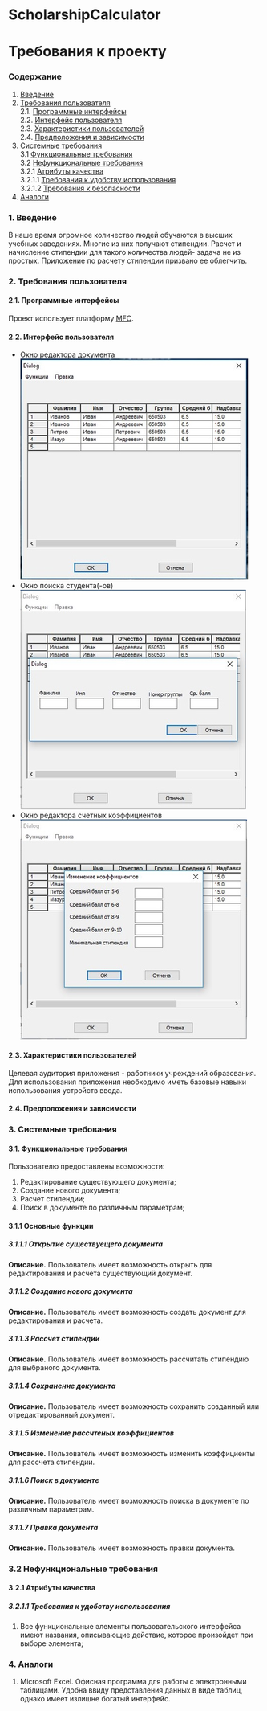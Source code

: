 # ScholarshipCalculator
# Требования к проекту
### Содержание
1. [Введение](#1)
2. [Требования пользователя](#2) <br>
  2.1. [Программные интерфейсы](#2.1) <br>
  2.2. [Интерфейс пользователя](#2.2) <br>
  2.3. [Характеристики пользователей](#2.3) <br>
  2.4. [Предположения и зависимости](#2.4) <br>
3. [Системные требования](#3) <br>
  3.1 [Функциональные требования](#3.1) <br>
  3.2 [Нефункциональные требования](#3.2) <br>
    3.2.1 [Атрибуты качества](#3.2.1) <br>
      3.2.1.1 [Требования к удобству использования](#3.2.1.1) <br>
      3.2.1.2 [Требования к безопасности](#3.2.1.2) <br>
 4. [Аналоги](#4) <br>
  
### 1. Введение <a name="1"></a>
В наше время огромное количество людей обучаются в высших учебных заведениях. Многие из них получают стипендии. Расчет и начисление стипендии для такого количества людей- задача не из простых. Приложение по расчету стипендии призвано ее облегчить.

### 2. Требования пользователя <a name="2"></a>
#### 2.1. Программные интерфейсы <a name="2.1"></a>
Проект использует платформу [MFC](https://msdn.microsoft.com/en-us/library/bk77x1wx.aspx).
#### 2.2. Интерфейс пользователя <a name="2.2"></a>
- Окно редактора документа  
  ![Окно редактора документа](https://github.com/IvanMazur650503/ScholarshipCalculator/blob/master/Images/%D0%9E%D0%BA%D0%BD%D0%BE%20%D1%80%D0%B5%D0%B4%D0%B0%D0%BA%D1%82%D0%BE%D1%80%D0%B0%20%D0%B4%D0%BE%D0%BA%D1%83%D0%BC%D0%B5%D0%BD%D1%82%D0%B0.jpg)
- Окно поиска студента(-ов)  
  ![Окно поиска студента(-ов)](https://github.com/IvanMazur650503/ScholarshipCalculator/blob/master/Images/%D0%9E%D0%BA%D0%BD%D0%BE%20%D0%BF%D0%BE%D0%B8%D1%81%D0%BA%D0%B0%20%D1%81%D1%82%D1%83%D0%B4%D0%B5%D0%BD%D1%82%D0%B0(%D0%BE%D0%B2).jpg)
- Окно редактора счетных коэффициентов  
  ![Окно редактора счетных коэффициентов](https://github.com/IvanMazur650503/ScholarshipCalculator/blob/master/Images/%D0%9E%D0%BA%D0%BD%D0%BE%20%D1%80%D0%B5%D0%B4%D0%B0%D0%BA%D1%82%D0%BE%D1%80%D0%B0%20%D1%81%D1%87%D0%B5%D1%82%D0%BD%D1%8B%D1%85%20%D0%BA%D0%BE%D1%8D%D1%84%D1%84%D0%B8%D1%86%D0%B8%D0%B5%D0%BD%D1%82%D0%BE%D0%B2.jpg)
#### 2.3. Характеристики пользователей <a name = "2.3"></a>
Целевая аудитория приложения - работники учреждений образования. Для использования приложения необходимо иметь базовые навыки использования устройств ввода.
#### 2.4. Предположения и зависимости <a name = "2.4"></a>
 ### 3. Системные требования <a name="3"></a>
#### 3.1. Функциональные требования <a name="3.1"></a>
Пользователю предоставлены возможности:
  1. Редактирование существующего документа;
  2. Создание нового документа;
  3. Расчет стипендии;
  4. Поиск в документе по различным параметрам;
  
 #### 3.1.1 Основные функции <a name="3.1.1"></a>
 ##### 3.1.1.1 Открытие существуещего документа <a name="3.1.1.1"></a>
**Описание.** Пользователь имеет возможность открыть для редактирования и расчета существующий документ.

 ##### 3.1.1.2 Создание нового документа <a name="3.1.1.2"></a>
**Описание.** Пользователь имеет возможность создать документ для редактирования и расчета.

##### 3.1.1.3 Рассчет стипендии <a name="3.1.1.2"></a>
**Описание.** Пользователь имеет возможность рассчитать стипендию для выбраного документа.

##### 3.1.1.4 Сохранение документа <a name="3.1.1.2"></a>
**Описание.** Пользователь имеет возможность сохранить созданный или отредактированный документ.

##### 3.1.1.5 Изменение рассчтеных коэффициентов <a name="3.1.1.2"></a>
**Описание.** Пользователь имеет возможность изменить коэффициенты для рассчета стипендии.

##### 3.1.1.6 Поиск в документе <a name="3.1.1.2"></a>
**Описание.** Пользователь имеет возможность поиска в документе по различным параметрам.

##### 3.1.1.7 Правка документа <a name="3.1.1.2"></a>
**Описание.** Пользователь имеет возможность правки документа.

 ### 3.2 Нефункциональные требования <a name="3.2"></a>
 
 #### 3.2.1 Атрибуты качества <a name="3.2.1"></a>
 <a name="requirements_for_ease_of_use"/>
 
 ##### 3.2.1.1 Требования к удобству использования <a name="3.2.1.1"></a>
1. Все функциональные элементы пользовательского интерфейса имеют названия, описывающие действие, которое произойдет при выборе элемента;
 <a name="security_requirements"/>
 
 ### 4. Аналоги <a name="4"></a>
  1. Microsoft Excel.
Офисная программа для работы с электронными таблицами. Удобна ввиду представления данных в виде таблиц, однако имеет излишне богатый интерфейс.
   </br>
